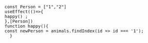 <pre> 
const Person = ["1","2"]
useEffect(()=>{
happy() ;
},[Person]) 
function happy(){
const newPerson = animals.findIndex(id => id === '1');
  }
  </pre> 
 
